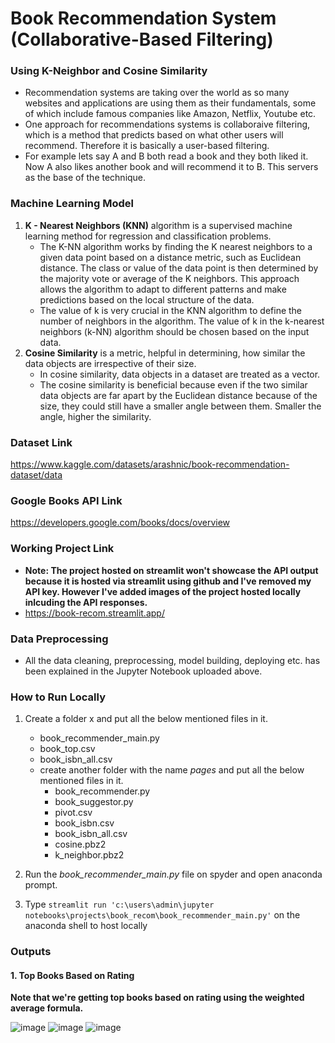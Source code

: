 # Book Recommendation System (Collaborative-Based Filtering)

### Using K-Neighbor and Cosine Similarity
- Recommendation systems are taking over the world as so many websites and applications are using them as their fundamentals, some of which include famous companies like Amazon, Netflix, Youtube etc.
- One approach for recommendations systems is collaboraive filtering, which is a method that predicts based on what other users will recommend. Therefore it is basically a user-based filtering.
- For example lets say A and B both read a book and they both liked it. Now A also likes another book and will recommend it to B. This servers as the base of the technique.

### Machine Learning Model
1. **K - Nearest Neighbors (KNN)** algorithm is a supervised machine learning method for regression and classification problems.
    - The K-NN algorithm works by finding the K nearest neighbors to a given data point based on a distance metric, such as Euclidean distance. The class or value of the data point is then determined by the majority vote or average of the K neighbors. This approach allows the algorithm to adapt to different patterns and make predictions based on the local structure of the data.
    - The value of k is very crucial in the KNN algorithm to define the number of neighbors in the algorithm. The value of k in the k-nearest neighbors (k-NN) algorithm should be chosen based on the input data.
2. **Cosine Similarity** is a metric, helpful in determining, how similar the data objects are irrespective of their size.
    - In cosine similarity, data objects in a dataset are treated as a vector.
    - The cosine similarity is beneficial because even if the two similar data objects are far apart by the Euclidean distance because of the size, they could still have a smaller angle between them. Smaller the angle, higher the similarity.
  
### Dataset Link 
https://www.kaggle.com/datasets/arashnic/book-recommendation-dataset/data

### Google Books API Link
https://developers.google.com/books/docs/overview

### Working Project Link
- **Note: The project hosted on streamlit won't showcase the API output because it is hosted via streamlit using github and I've removed my API key. However I've added images of the project hosted locally inlcuding the API responses.**
- https://book-recom.streamlit.app/

### Data Preprocessing
- All the data cleaning, preprocessing, model building, deploying etc. has been explained in the Jupyter Notebook uploaded above.

### How to Run Locally
1. Create a folder x and put all the below mentioned files in it.
    - book_recommender_main.py
    - book_top.csv
    - book_isbn_all.csv
    - create another folder with the name *pages* and put all the below mentioned files in it.
        - book_recommender.py
        - book_suggestor.py
        - pivot.csv
        - book_isbn.csv
        - book_isbn_all.csv
        - cosine.pbz2
        - k_neighbor.pbz2

2. Run the *book_recommender_main.py* file on spyder and open anaconda prompt.
3. Type ```streamlit run 'c:\users\admin\jupyter notebooks\projects\book_recom\book_recommender_main.py'``` on the anaconda shell to host locally

### Outputs
#### 1. Top Books Based on Rating
**Note that we're getting top books based on rating using the weighted average formula.**

![image](https://github.com/user-attachments/assets/8c100b73-896f-45c9-bcf1-5709d999e587)
![image](https://github.com/user-attachments/assets/dbc0fd69-7cbf-421e-81cf-67bda07203fd)
![image](https://github.com/user-attachments/assets/d0a92f2a-f28a-4823-8066-80bad06b1e5b)

  
